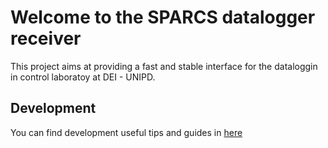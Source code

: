 # Welcome to the SPARCS datalogger receiver

This project aims at providing a fast and stable interface for the
dataloggin in control laboratoy at DEI - UNIPD.

## Development

You can find development useful tips and guides in [here](development.md)